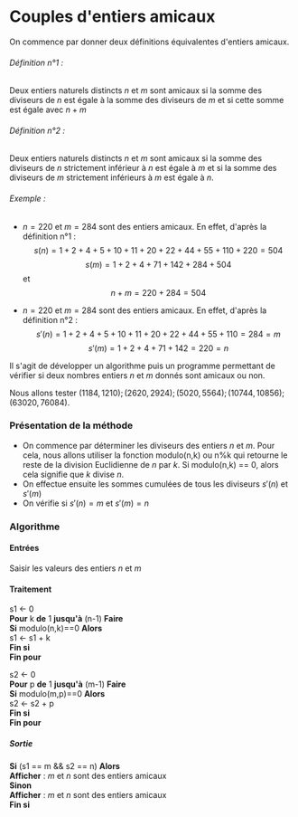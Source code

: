 # Couples d'entiers amicaux

On commence par donner deux définitions équivalentes d'entiers amicaux.
###### Définition n°1 :
Deux entiers naturels distincts $n$ et $m$ sont amicaux si la somme des diviseurs de $n$ est égale à la somme des diviseurs de $m$ et si cette somme est égale avec $n+m$
###### Définition n°2 :
Deux entiers naturels distincts $n$ et $m$ sont amicaux si la somme des diviseurs de $n$ strictement inférieur à $n$ est égale à $m$ et si la somme des diviseurs de $m$ strictement inférieurs à $m$ est égale à $n$.
###### Exemple :
- $n=220$ et $m=284$ sont des entiers amicaux. En effet, d'après la définition n°1 :
$$s(n) = 1+2+4+5+10+11+20+22+44+55+110+220 = 504 $$
$$s(m) = 1 + 2 + 4 + 71 + 142 + 284 + 504 $$
et
$$ n + m = 220 + 284 = 504 $$

- $n=220$ et $m=284$ sont des entiers amicaux. En effet, d'après la définition n°2 :
$$s'(n) =  1 + 2 + 4 + 5 + 10 + 11 + 20 + 22 + 44 + 55 + 110 = 284 = m$$
$$s'(m) =  1 + 2 + 4 + 71 + 142 = 220 = n$$

Il s'agit de développer un algorithme puis un programme permettant de vérifier si deux nombres entiers $n$ et $m$  donnés sont amicaux ou non.

Nous allons tester $(1184,1210); (2620,2924); (5020,5564); (10744,10856); (63020,76084)$.

### Présentation de la méthode
- On commence par déterminer les diviseurs des entiers $n$ et $m$. Pour cela, nous allons utiliser la fonction modulo(n,k) ou n%k qui retourne le reste de la division Euclidienne de $n$ par $k$.
Si modulo(n,k) == 0, alors cela signifie que $k$ divise $n$.
- On effectue ensuite les sommes cumulées de tous les diviseurs $s'(n)$ et $s'(m)$
- On vérifie si $s'(n)=m$ et $s'(m)=n$
### Algorithme

#### Entrées
Saisir les valeurs des entiers $n$ et $m$

#### Traitement
s1 ← 0
<br>
**Pour** k **de** 1 **jusqu'à** (n-1) **Faire**
<br>
**Si** modulo(n,k)==0 **Alors**
<br>
s1 ← s1 + k
<br>
**Fin si**
<br>
**Fin pour**

s2 ← 0
<br>
**Pour** p **de** 1 **jusqu'à** (m-1) **Faire**
<br>
**Si** modulo(m,p)==0 **Alors**
<br>
s2 ← s2 + p
<br>
**Fin si**
<br>
**Fin pour**
##### Sortie
**Si** (s1 == m && s2 == n) **Alors**
<br>
**Afficher** : $m$ et $n$ sont des entiers amicaux
<br>
**Sinon**
<br>
**Afficher** : $m$ et $n$ sont des entiers amicaux
<br>
**Fin si**
